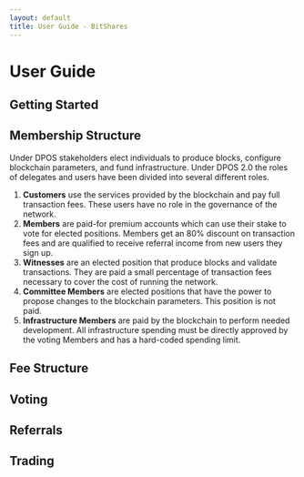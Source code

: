 ```yaml
---
layout: default
title: User Guide - BitShares
---
```


# User Guide

## Getting Started

## Membership Structure

Under DPOS stakeholders elect individuals to produce blocks, configure blockchain parameters, and fund infrastructure.  Under DPOS 2.0 the roles of delegates and users have been divided into several different roles.

1. **Customers** use the services provided by the blockchain and pay full transaction fees.  These users have no role in the governance of the network.
2. **Members** are paid-for premium accounts which can use their stake to vote for elected positions.  Members get an 80% discount on transaction fees and are qualified to receive referral income from new users they sign up.
3. **Witnesses** are an elected position that produce blocks and validate transactions.  They are paid a small percentage of transaction fees necessary to cover the cost of running the network.
4. **Committee Members** are elected positions that have the power to propose changes to the blockchain parameters.  This position is not paid.
5. **Infrastructure Members** are paid by the blockchain to perform needed development.  All infrastructure spending must be directly approved by the voting Members and has a hard-coded spending limit.

## Fee Structure

## Voting

## Referrals

## Trading
